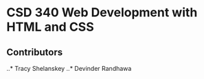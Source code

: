 # CSD 340 Web Development with HTML and CSS
## Contributors
..* Tracy Shelanskey
..* Devinder Randhawa
